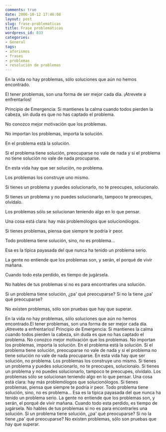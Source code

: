 ```yaml
---
comments: true
date: 2006-10-12 17:46:08
layout: post
slug: frase-problematicas
title: Frase problemáticas
wordpress_id: 833
categories:
- General
tags:
- aforismos
- frases
- problemas
- resolución de problemas
---
```


En la vida no hay problemas, sólo soluciones que aún no hemos encontrado.




El tener problemas, son una forma de ser mejor cada día. ¡Atrevete a enfrentarlos!




Principio de Emergencia: Si mantienes la calma cuando todos pierden la cabeza, sin duda es que no has captado el problema.




No conozco mejor motivación que los problemas.




No importan los problemas, importa la solución.




En el problema está la solución.




Si el problema tiene solución, preocuparse no vale de nada y si el problema no tiene solución no vale de nada procuparse.




En esta vida hay que ser solución, no problema.




Los problemas los construye uno mismo.




Si tienes un problema y puedes solucionarlo, no te preocupes, solucionalo.




Si tienes un problema y no puedes solucionarlo, tampoco te preocupes, olvídalo.




Los problemas sólo se solucionan teniendo algo en lo que pensar.




Una cosa está clara: hay más problemólogos que solucionólogos.




Si tienes problemas, piensa que siempre te podría ir peor.




Todo problema tiene solución, sino, no es problema...




Esa es la típica payasada del que nunca ha tenido un problema serio.




La gente no entiende que los problemas son, y serán, el porqué de vivir mañana.




Cuando todo esta perdido, es tiempo de jugársela.




No hables de tus problemas si no es para encontrarles una solución.




Si un problema tiene solución, ¿pa' qué preocuparse? Si no la tiene ¿pa' qué preocuparse?




No existen problemas, sólo son pruebas que hay que superar.


En la vida no hay problemas, sólo soluciones que aún no hemos encontrado.El tener problemas, son una forma de ser mejor cada día. ¡Atrevete a enfrentarlos!
Principio de Emergencia: Si mantienes la calma cuando todos pierden la cabeza, sin duda es que no has captado el problema.
No conozco mejor motivación que los problemas.
No importan los problemas, importa la solución.
En el problema está la solución.
Si el problema tiene solución, preocuparse no vale de nada y si el problema no tiene solución no vale de nada procuparse.
En esta vida hay que ser solución, no problema.
Los problemas los construye uno mismo.
Si tienes un problema y puedes solucionarlo, no te preocupes, solucionalo. Si tienes un problema y no puedes solucionarlo, tampoco te preocupes, olvídalo.
Los problemas sólo se solucionan teniendo algo en lo que pensar.
Una cosa está clara: hay más problemólogos que solucionólogos.
Si tienes problemas, piensa que siempre te podría ir peor.
Todo problema tiene solución, sino, no es problema...
Esa es la típica payasada del que nunca ha tenido un problema serio.
La gente no entiende que los problemas son, y serán, el porqué de vivir mañana.
Cuando todo esta perdido, es tiempo de jugársela.
No hables de tus problemas si no es para encontrarles una solución.
Si un problema tiene solución, ¿pa' qué preocuparse? Si no la tiene ¿pa' qué preocuparse?
No existen problemas, sólo son pruebas que hay que superar.
